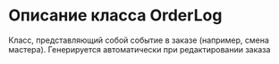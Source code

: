 # Описание класса OrderLog
Класс, представляющий собой событие в заказе (например, смена мастера). Генерируется автоматически при редактировании заказа
